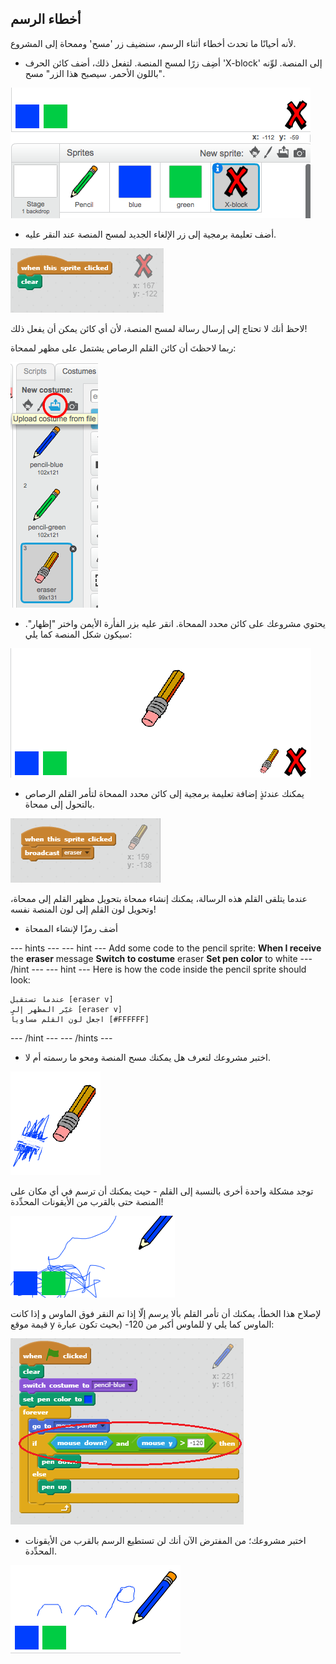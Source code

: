 ## أخطاء الرسم

لأنه أحيانًا ما تحدث أخطاء أثناء الرسم، سنضيف زر 'مسح' وممحاة إلى المشروع.

+ أضِف زرًا لمسح المنصة. لتفعل ذلك، أضف كائن الحرف 'X-block' إلى المنصة. لوِّنه باللون الأحمر. سيصبح هذا الزر" مسح".

![لقطة الشاشة](images/paint-x.png)

+ أضف تعليمة برمجية إلى زر الإلغاء الجديد لمسح المنصة عند النقر عليه.

![مرحلة المسح](images/clear-stage.png)

لاحظ أنك لا تحتاج إلى إرسال رسالة لمسح المنصة، لأن أي كائن يمكن أن يفعل ذلك!

ربما لاحظتَ أن كائن القلم الرصاص يشتمل على مظهر لممحاة:

![لقطة الشاشة](images/paint-eraser-costume.png)

+ يحتوي مشروعك على كائن محدد الممحاة. انقر عليه بزر الفأرة الأيمن واختر "إظهار". سيكون شكل المنصة كما يلي:

![لقطة الشاشة](images/paint-eraser-stage.png)

+ يمكنك عندئذٍ إضافة تعليمة برمجية إلى كائن محدد الممحاة لتأمر القلم الرصاص بالتحول إلى ممحاة.

![بث الممحاة](images/broadcast-eraser.png)

عندما يتلقى القلم هذه الرسالة، يمكنك إنشاء ممحاة بتحويل مظهر القلم إلى ممحاة، وتحويل لون القلم إلى لون المنصة نفسه!

+ أضف رمزًا لإنشاء الممحاة

\--- hints \--- \--- hint \--- Add some code to the pencil sprite: **When I receive** the **eraser** message **Switch to costume** eraser **Set pen color** to white \--- /hint \--- \--- hint \--- Here is how the code inside the pencil sprite should look:

```blocks
عندما تستقبل [eraser v]
غيّر المظهر إلى [eraser v]
اجعل لون القلم مساوياً [#FFFFFF]
```

\--- /hint \--- \--- /hints \---

+ اختبر مشروعك لتعرف هل يمكنك مسح المنصة ومحو ما رسمته أم لا.

![لقطة الشاشة](images/paint-erase-test.png)

توجد مشكلة واحدة أخرى بالنسبة إلى القلم - حيث يمكنك أن ترسم في أي مكان على المنصة حتى بالقرب من الأيقونات المحدِّدة!

![لقطة الشاشة](images/paint-draw-problem.png)

لإصلاح هذا الخطأ، يمكنك أن تأمر القلم بألا يرسم إلّا إذا تم النقر فوق الماوس و إذا كانت قيمة موقع y للماوس أكبر من 120- (بحيث تكون عبارة y الماوس كما يلي:

![لقطة الشاشة](images/pencil-gt-code.png)

+ اختبر مشروعك؛ من المفترض الآن أنك لن تستطيع الرسم بالقرب من الأيقونات المحدِّدة.

![لقطة الشاشة](images/paint-fixed.png)